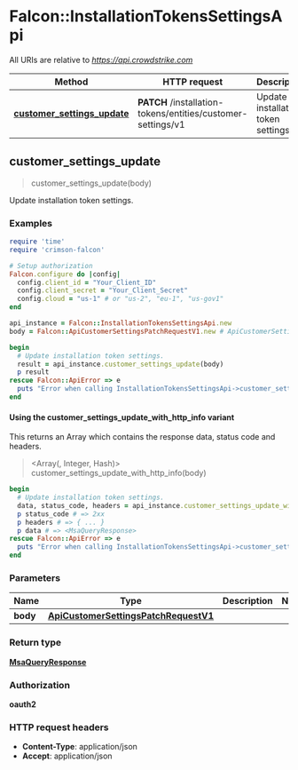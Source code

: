# Falcon::InstallationTokensSettingsApi

All URIs are relative to *https://api.crowdstrike.com*

| Method | HTTP request | Description |
| ------ | ------------ | ----------- |
| [**customer_settings_update**](InstallationTokensSettingsApi.md#customer_settings_update) | **PATCH** /installation-tokens/entities/customer-settings/v1 | Update installation token settings. |


## customer_settings_update

> <MsaQueryResponse> customer_settings_update(body)

Update installation token settings.

### Examples

```ruby
require 'time'
require 'crimson-falcon'

# Setup authorization
Falcon.configure do |config|
  config.client_id = "Your_Client_ID"
  config.client_secret = "Your_Client_Secret"
  config.cloud = "us-1" # or "us-2", "eu-1", "us-gov1"
end

api_instance = Falcon::InstallationTokensSettingsApi.new
body = Falcon::ApiCustomerSettingsPatchRequestV1.new # ApiCustomerSettingsPatchRequestV1 | 

begin
  # Update installation token settings.
  result = api_instance.customer_settings_update(body)
  p result
rescue Falcon::ApiError => e
  puts "Error when calling InstallationTokensSettingsApi->customer_settings_update: #{e}"
end
```

#### Using the customer_settings_update_with_http_info variant

This returns an Array which contains the response data, status code and headers.

> <Array(<MsaQueryResponse>, Integer, Hash)> customer_settings_update_with_http_info(body)

```ruby
begin
  # Update installation token settings.
  data, status_code, headers = api_instance.customer_settings_update_with_http_info(body)
  p status_code # => 2xx
  p headers # => { ... }
  p data # => <MsaQueryResponse>
rescue Falcon::ApiError => e
  puts "Error when calling InstallationTokensSettingsApi->customer_settings_update_with_http_info: #{e}"
end
```

### Parameters

| Name | Type | Description | Notes |
| ---- | ---- | ----------- | ----- |
| **body** | [**ApiCustomerSettingsPatchRequestV1**](ApiCustomerSettingsPatchRequestV1.md) |  |  |

### Return type

[**MsaQueryResponse**](MsaQueryResponse.md)

### Authorization

**oauth2**

### HTTP request headers

- **Content-Type**: application/json
- **Accept**: application/json

